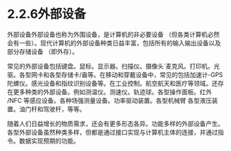 # 2.2.6外部设备

外部设备外部设备也称为外围设备，是计算机的非必要设备 （但各类计算机必然会有一些）。现代计算机的外部设备种类日益丰富，包括所有的输入输出设备以及部分存储设备 （即外存）。

常见的外部设备包括键盘。鼠标。显示器。扫描仪。摄像头`麦克风。打印机。光驱。各型网卡和各型存储卡/盎等。在移动和穿戴设备中，常见的包括加速计-GPS陀螺仪。感光设备和指纹识别设备等。在工业控制。航空航天和医疗等领域。还存在更多种类的外部设备。例如测温仪。测速仪。轨迹球。各型操作面板。红外 /NFC 等感应设备。各种场强测量设备。功率驱动装置。各型机械臂 各型液压装置。油门杆和驾驶杆，等等。

随着人们日益增长的物质需求，还会有更多形态各异。功能多样的外部设备产生。各型外部设备虽然种类多样，但都是通过接口实现与计算机主体的连接，并通过指令。数据实现预期的功能。